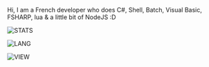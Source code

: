 Hi, I am a French developer who does C#, Shell, Batch, Visual Basic, FSHARP, lua & a little bit of NodeJS :D 

![STATS](https://github-readme-stats.vercel.app/api?username=dazd-pkz&show_icons=true&count_private=true&theme=gotham)

![LANG](https://github-readme-stats.vercel.app/api/top-langs/?username=dazd-pkz&title_color=279b7f&text_color=bcbcbc&bg_color=0c1014&layout=compact)

![VIEW](https://komarev.com/ghpvc/?username=dazd-pkz&color=279b7f&style=flat)
